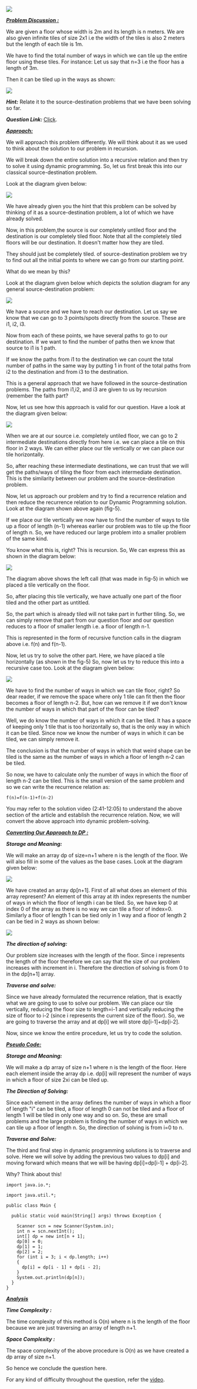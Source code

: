 <img src="https://pepvids.sgp1.cdn.digitaloceanspaces.com/articles/tilling_with_2_*_1_tiles/tilling_with_2_*_1_tiles_1.png">

<i style="text-decoration:underline"><b>Problem Discussion : </b></i>

We are given a floor whose width is 2m and its length is n meters. We are also given infinite tiles of size 2x1 i.e the width of the tiles is also 2 meters but the length of each tile is 1m.

We have to find the total number of ways in which we can tile up the entire floor using these tiles. For instance: Let us say that n=3 i.e the floor has a length of 3m. 

Then it can be tiled up in the ways as shown:

<Img src="https://pepvids.sgp1.cdn.digitaloceanspaces.com/articles/tilling_with_2_*_1_tiles/tilling_with_2_*_1_tiles_2.png">

<i><b>Hint:</b></i> Relate it to the source-destination problems that we have been solving so far.

<i><b>Question Link: </b></i>[Click](https://www.pepcoding.com/resources/online-java-foundation/dynamic-programming-and-greedy/tiling1-official/ojquestion).

<i style="text-decoration:underline"><b>Approach:</b></i>

We will approach this problem differently. We will think about it as we used to think about the solution to our problem in recursion.

We will break down the entire solution into a recursive relation and then try to solve it using dynamic programming. So, let us first break this into our classical source-destination problem. 

Look at the diagram given below:

<img src="https://pepvids.sgp1.cdn.digitaloceanspaces.com/articles/tilling_with_2_*_1_tiles/tilling_with_2_*_1_tiles_3.png">

We have already given you the hint that this problem can be solved by thinking of it as a source-destination problem, a lot of which we have already solved. 

Now, in this problem,the source is our completely untiled floor and the destination is our completely tiled floor. Note that all the completely tiled floors will be our destination. It doesn't matter how they are tiled. 

They should just be completely tiled.
of source-destination problem we try to find out all the initial points to where we can go from our starting point. 

What do we mean by this? 

Look at the diagram given below which depicts the solution diagram for any general source-destination problem:

<img src="https://pepvids.sgp1.cdn.digitaloceanspaces.com/articles/tilling_with_2_*_1_tiles/tilling_with_2_*_1_tiles_4.png">

We have a source and we have to reach our destination. Let us say we know that we can go to 3 points/spots directly from the source. These are i1, i2, i3. 

Now from each of these points, we have several paths to go to our destination. If we want to find the number of paths then we know that source to i1 is 1 path. 

If we know the paths from i1 to the destination we can count the total number of paths in the same way by putting 1 in front of the total paths from i2 to the destination and from i3 to the destination. 

This is a general approach that we have followed in the source-destination problems. The paths from i1,i2, and i3 are given to us by recursion (remember the faith part?

Now, let us see how this approach is valid for our question. Have a look at the diagram given below:

<img src="https://pepvids.sgp1.cdn.digitaloceanspaces.com/articles/tilling_with_2_*_1_tiles/tilling_with_2_*_1_tiles_5.png">

When we are at our source i.e. completely untiled floor, we can go to 2 intermediate destinations directly from here i.e. we can place a tile on this floor in 2 ways. We can either place our tile vertically or we can place our tile horizontally. 

So, after reaching these intermediate destinations, we can trust that we will get the paths/ways of tiling the floor from each intermediate destination. This is the similarity between our problem and the source-destination problem.

Now, let us approach our problem and try to find a recurrence relation and then reduce the recurrence relation to our Dynamic Programming solution. Look at the diagram shown above again (fig-5). 

If we place our tile vertically we now have to find the number of ways to tile up a floor of length (n-1) whereas earlier our problem was to tile up the floor of length n. So, we have reduced our large problem into a smaller problem of the same kind. 

You know what this is, right? This is recursion. So, We can express this as shown in the diagram below:

<img src="https://pepvids.sgp1.cdn.digitaloceanspaces.com/articles/tilling_with_2_*_1_tiles/tilling_with_2_*_1_tiles_6.png">

The diagram above shows the left call (that was made in fig-5) in which we placed a tile vertically on the floor. 

So, after placing this tile vertically, we have actually one part of the floor tiled and the other part as untitled. 

So, the part which is already tiled will not take part in further tiling. So, we can simply remove that part from our question floor and our question reduces to a floor of smaller length i.e. a floor of length n-1. 

This is represented in the form of recursive function calls in the diagram above i.e. f(n) and f(n-1).

Now, let us try to solve the other part. Here, we have placed a tile horizontally (as shown in the fig-5) So, now let us try to reduce this into a recursive case too. Look at the diagram given below:

<img src="https://pepvids.sgp1.cdn.digitaloceanspaces.com/articles/tilling_with_2_*_1_tiles/tilling_with_2_*_1_tiles_7.png">

We have to find the number of ways in which we can tile floor, right? So dear reader, if we remove the space where only 1 tile can fit then the floor becomes a floor of length n-2. But, how can we remove it if we don't know the number of ways in which that part of the floor can be tiled?

Well, we do know the number of ways in which it can be tiled. It has a space of keeping only 1 tile that is too horizontally so, that is the only way in which it can be tiled. Since now we know the number of ways in which it can be tiled, we can simply remove it. 

The conclusion is that the number of ways in which that weird shape can be tiled is the same as the number of ways in which a floor of length n-2 can be tiled. 

So now, we have to calculate only the number of ways in which the floor of length n-2 can be tiled. This is the small version of the same problem and so we can write the recurrence relation as:
```
f(n)=f(n-1)+f(n-2)
```
You may refer to the solution video (2:41-12:05) to understand the above section of the article and establish the recurrence relation. Now, we will convert the above approach into dynamic problem-solving.

<i style="text-decoration:underline"><b>Converting Our Approach to DP :</b></i>

<i><b>Storage and Meaning: </b></i>

We will make an array dp of size=n+1 where n is the length of the floor. We will also fill in some of the values as the base cases. Look at the diagram given below:

<img src="https://pepvids.sgp1.cdn.digitaloceanspaces.com/articles/tilling_with_2_*_1_tiles/tilling_with_2_*_1_tiles_8.png">

We have created an array dp[n+1]. First of all what does an element of this array represent? An element of this array at ith index represents the number of ways in which the floor of length i can be tiled. So, we have kep 0 at index 0 of the array as there is no way we can tile a floor of index=0. Similarly a floor of length 1 can be tied only in 1 way and a floor of length 2 can be tied in 2 ways as shown below:

<Img src="https://pepvids.sgp1.cdn.digitaloceanspaces.com/articles/tilling_with_2_*_1_tiles/tilling_with_2_*_1_tiles_9.png">

<i><b>The direction of solving:</b></i>

Our problem size increases with the length of the floor. Since i represents the length of the floor therefore we can say that the size of our problem increases with increment in i. Therefore the direction of solving is from 0 to in the dp[n+1] array.

<i><b>Traverse and solve: </b></i>

Since we have already formulated the recurrence relation, that is exactly what we are going to use to solve our problem. We can place our tile vertically, reducing the floor size to length=i-1 and vertically reducing the size of floor to i-2 (since i represents the current size of the floor). So, we are going to traverse the array and at dp[i] we will store dp[i-1]+dp[i-2].

Now, since we know the entire procedure, let us try to code the solution.

<i style="text-decoration:underline"><b>Pseudo Code: </b></i>

<i><b>Storage and Meaning: </b></i>

We will make a dp array of size n+1 where n is the length of the floor. Here each element inside the array dp i.e. dp[i] will represent the number of ways in which a floor of size 2xi can be tiled up.

<i><b>The Direction of Solving: </b></i>

Since each element in the array defines the number of ways in which a floor of length "i" can be tiled, a floor of length 0 can not be tiled and a floor of length 1 will be tiled in only one way and so on. So, these are small problems and the large problem is finding the number of ways in which we can tile up a floor of length n. So, the direction of solving is from i=0 to n.

<i><b>Traverse and Solve: </b></i>

The third and final step in dynamic programming solutions is to traverse and solve. Here we will solve by adding the previous two values to dp[i] and moving forward which means that we will be having dp[i]=dp[i-1] + dp[i-2]. 

Why? Think about this!

```
import java.io.*;

import java.util.*;

public class Main {

  public static void main(String[] args) throws Exception {

    Scanner scn = new Scanner(System.in);
    int n = scn.nextInt();
    int[] dp = new int[n + 1];
    dp[0] = 0;
    dp[1] = 1;
    dp[2] = 2;
    for (int i = 3; i < dp.length; i++)
    {
      dp[i] = dp[i - 1] + dp[i - 2];
    }
    System.out.println(dp[n]);
  }
}
```

<i style="text-decoration:underline"><b>Analysis</b></i>

<i><b>Time Complexity :</b></i>

The time complexity of this method is O(n) where n is the length of the floor because we are just traversing an array of length n+1.

<i><b>Space Complexity :</b></i>

The space complexity of the above procedure is O(n) as we have created a dp array of size n+1.

So hence we conclude the question here.

For any kind of difficulty throughout the question, refer the [video](https://youtu.be/dVT9JeUMMDE).